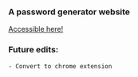 ### A password generator website
[Accessible here!](https://m-watermelon.github.io/Inquiry-project/)
### Future edits:
    - Convert to chrome extension